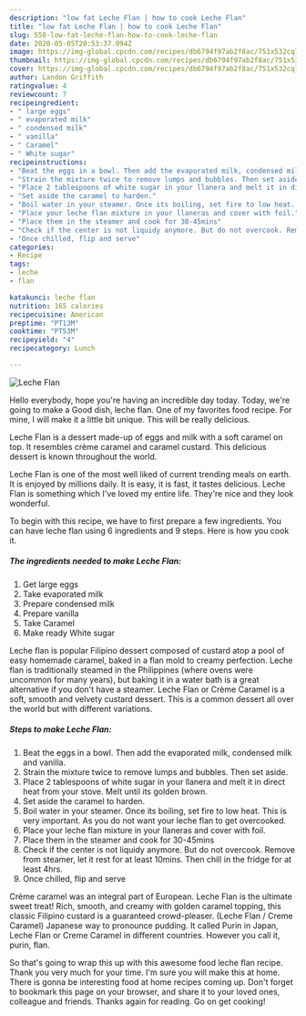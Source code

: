 ```yaml
---
description: "low fat Leche Flan | how to cook Leche Flan"
title: "low fat Leche Flan | how to cook Leche Flan"
slug: 550-low-fat-leche-flan-how-to-cook-leche-flan
date: 2020-05-05T20:53:37.094Z
image: https://img-global.cpcdn.com/recipes/db6794f97ab2f8ac/751x532cq70/leche-flan-recipe-main-photo.jpg
thumbnail: https://img-global.cpcdn.com/recipes/db6794f97ab2f8ac/751x532cq70/leche-flan-recipe-main-photo.jpg
cover: https://img-global.cpcdn.com/recipes/db6794f97ab2f8ac/751x532cq70/leche-flan-recipe-main-photo.jpg
author: Landon Griffith
ratingvalue: 4
reviewcount: 7
recipeingredient:
- " large eggs"
- " evaporated milk"
- " condensed milk"
- " vanilla"
- " Caramel"
- " White sugar"
recipeinstructions:
- "Beat the eggs in a bowl. Then add the evaporated milk, condensed milk and vanilla."
- "Strain the mixture twice to remove lumps and bubbles. Then set aside."
- "Place 2 tablespoons of white sugar in your llanera and melt it in direct heat from your stove. Melt until its golden brown."
- "Set aside the caramel to harden."
- "Boil water in your steamer. Once its boiling, set fire to low heat. This is very important. As you do not want your leche flan to get overcooked."
- "Place your leche flan mixture in your llaneras and cover with foil."
- "Place them in the steamer and cook for 30-45mins"
- "Check if the center is not liquidy anymore. But do not overcook. Remove from steamer, let it rest for at least 10mins. Then chill in the fridge for at least 4hrs."
- "Once chilled, flip and serve"
categories:
- Recipe
tags:
- leche
- flan

katakunci: leche flan 
nutrition: 165 calories
recipecuisine: American
preptime: "PT13M"
cooktime: "PT53M"
recipeyield: "4"
recipecategory: Lunch

---
```



![Leche Flan](https://img-global.cpcdn.com/recipes/db6794f97ab2f8ac/751x532cq70/leche-flan-recipe-main-photo.jpg)

Hello everybody, hope you're having an incredible day today. Today, we're going to make a Good dish, leche flan. One of my favorites food recipe. For mine, I will make it a little bit unique. This will be really delicious.

Leche Flan is a dessert made-up of eggs and milk with a soft caramel on top. It resembles crème caramel and caramel custard. This delicious dessert is known throughout the world.

Leche Flan is one of the most well liked of current trending meals on earth. It is enjoyed by millions daily. It is easy, it is fast, it tastes delicious. Leche Flan is something which I've loved my entire life. They're nice and they look wonderful.


To begin with this recipe, we have to first prepare a few ingredients. You can have leche flan using 6 ingredients and 9 steps. Here is how you cook it.

<!--inarticleads1-->

##### The ingredients needed to make Leche Flan:

1. Get  large eggs
1. Take  evaporated milk
1. Prepare  condensed milk
1. Prepare  vanilla
1. Take  Caramel
1. Make ready  White sugar


Leche flan is popular Filipino dessert composed of custard atop a pool of easy homemade caramel, baked in a flan mold to creamy perfection. Leche flan is traditionally steamed in the Philippines (where ovens were uncommon for many years), but baking it in a water bath is a great alternative if you don&#39;t have a steamer. Leche Flan or Crème Caramel is a soft, smooth and velvety custard dessert. This is a common dessert all over the world but with different variations. 

<!--inarticleads2-->

##### Steps to make Leche Flan:

1. Beat the eggs in a bowl. Then add the evaporated milk, condensed milk and vanilla.
1. Strain the mixture twice to remove lumps and bubbles. Then set aside.
1. Place 2 tablespoons of white sugar in your llanera and melt it in direct heat from your stove. Melt until its golden brown.
1. Set aside the caramel to harden.
1. Boil water in your steamer. Once its boiling, set fire to low heat. This is very important. As you do not want your leche flan to get overcooked.
1. Place your leche flan mixture in your llaneras and cover with foil.
1. Place them in the steamer and cook for 30-45mins
1. Check if the center is not liquidy anymore. But do not overcook. Remove from steamer, let it rest for at least 10mins. Then chill in the fridge for at least 4hrs.
1. Once chilled, flip and serve


Crème caramel was an integral part of European. Leche Flan is the ultimate sweet treat! Rich, smooth, and creamy with golden caramel topping, this classic Filipino custard is a guaranteed crowd-pleaser. (Leche Flan / Creme Caramel) Japanese way to pronounce pudding. It called Purin in Japan, Leche Flan or Creme Caramel in different countries. However you call it, purin, flan. 

So that's going to wrap this up with this awesome food leche flan recipe. Thank you very much for your time. I'm sure you will make this at home. There is gonna be interesting food at home recipes coming up. Don't forget to bookmark this page on your browser, and share it to your loved ones, colleague and friends. Thanks again for reading. Go on get cooking!
